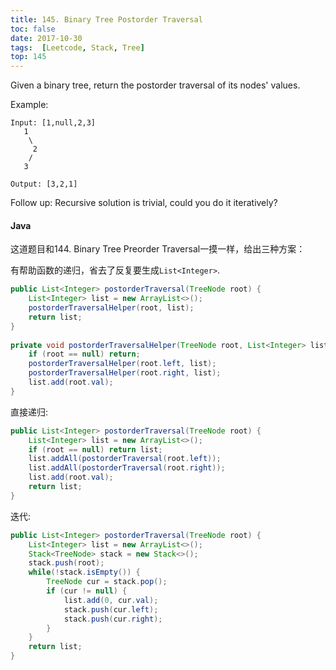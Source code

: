 ```yaml
---
title: 145. Binary Tree Postorder Traversal
toc: false
date: 2017-10-30
tags:  [Leetcode, Stack, Tree]
top: 145
---
```


Given a binary tree, return the postorder traversal of its nodes' values.

Example:

```
Input: [1,null,2,3]
   1
    \
     2
    /
   3

Output: [3,2,1]
```


Follow up: Recursive solution is trivial, could you do it iteratively?


#### Java

这道题目和144. Binary Tree Preorder Traversal一摸一样，给出三种方案：

有帮助函数的递归，省去了反复要生成`List<Integer>`.

```Java
public List<Integer> postorderTraversal(TreeNode root) {
    List<Integer> list = new ArrayList<>();
    postorderTraversalHelper(root, list);
    return list;
}
    
private void postorderTraversalHelper(TreeNode root, List<Integer> list) {
    if (root == null) return;
    postorderTraversalHelper(root.left, list);
    postorderTraversalHelper(root.right, list);
    list.add(root.val);
}
```


直接递归:

```Java
public List<Integer> postorderTraversal(TreeNode root) {
    List<Integer> list = new ArrayList<>();
    if (root == null) return list;
    list.addAll(postorderTraversal(root.left));
    list.addAll(postorderTraversal(root.right));
    list.add(root.val);
    return list;
}
```

迭代:

```Java
public List<Integer> postorderTraversal(TreeNode root) {
    List<Integer> list = new ArrayList<>();
    Stack<TreeNode> stack = new Stack<>();
    stack.push(root);
    while(!stack.isEmpty()) {
        TreeNode cur = stack.pop();
        if (cur != null) {
            list.add(0, cur.val);
            stack.push(cur.left);
            stack.push(cur.right); 
        }
    }
    return list;
}
```